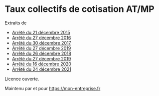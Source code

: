 # Taux collectifs de cotisation AT/MP

Extraits de

- [Arrêté du 21 décembre 2015](https://www.legifrance.gouv.fr/affichTexte.do?cidTexte=JORFTEXT000031665215)
- [Arrêté du 27 décembre 2016](https://www.legifrance.gouv.fr/affichTexte.do?cidTexte=JORFTEXT000033735824)
- [Arrêté du 30 décembre 2017](https://www.legifrance.gouv.fr/affichTexte.do?cidTexte=JORFTEXT000036341681)
- [Arrêté du 27 décembre 2019](https://www.legifrance.gouv.fr/affichTexte.do?cidTexte=JORFTEXT000039684705)
- [Arrêté du 26 décembre 2018](https://www.legifrance.gouv.fr/affichTexte.do?cidTexte=JORFTEXT000037865039)
- [Arrêté du 27 décembre 2019](https://www.legifrance.gouv.fr/affichTexte.do?cidTexte=JORFTEXT000039684705)
- [Arrêté du 16 décembre 2020](https://www.legifrance.gouv.fr/jorf/id/JORFTEXT000042731279)
- [Arrêté du 24 décembre 2021](https://www.legifrance.gouv.fr/jorf/id/JORFTEXT000044616004)

Licence ouverte.

Maintenu par et pour https://mon-entreprise.fr
